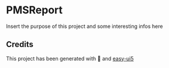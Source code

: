 # PMSReport

Insert the purpose of this project and some interesting infos here

## Credits

This project has been generated with 💙 and [easy-ui5](https://github.com/SAP)
